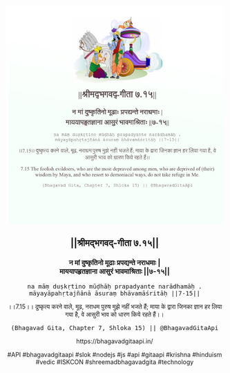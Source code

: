 <img src="../../asset/BG_7_15.png"/>
<center><h2>||श्रीमद्‍भगवद्‍-गीता ७.१५||</h2>
<h3>न मां दुष्कृतिनो मूढाः प्रपद्यन्ते नराधमाः |<br/>माययापहृतज्ञाना आसुरं भावमाश्रिताः ||७-१५||</h3>
<pre>na māṃ duṣkṛtino mūḍhāḥ prapadyante narādhamāḥ .<br/>māyayāpahṛtajñānā āsuraṃ bhāvamāśritāḥ ||7-15||</pre>
<p>।।7.15।। दुष्कृत्य करने वाले, मूढ, नराधम पुरुष मुझे नहीं भजते हैं; माया के द्वारा जिनका ज्ञान हर लिया गया है, वे आसुरी भाव को धारण किये रहते हैं।।</p>
<pre>(Bhagavad Gita, Chapter 7, Shloka 15) || @BhagavadGitaApi</pre><p>https://bhagavadgitaapi.in/</p><p>#API #bhagavadgitaapi #slok #nodejs #js #api #gitaapi #krishna #hinduism #vedic #ISKCON #shreemadbhagavadgita #technology</p></center>
